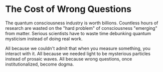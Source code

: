# The Cost of Wrong Questions

The quantum consciousness industry is worth billions. Countless hours of research are wasted on the "hard problem" of consciousness "emerging" from matter. Serious scientists have to waste time debunking quantum mysticism instead of doing real work.

All because we couldn't admit that when you measure something, you interact with it. All because we needed light to be mysterious particles instead of prosaic waves. All because wrong questions, once institutionalized, become dogma.
